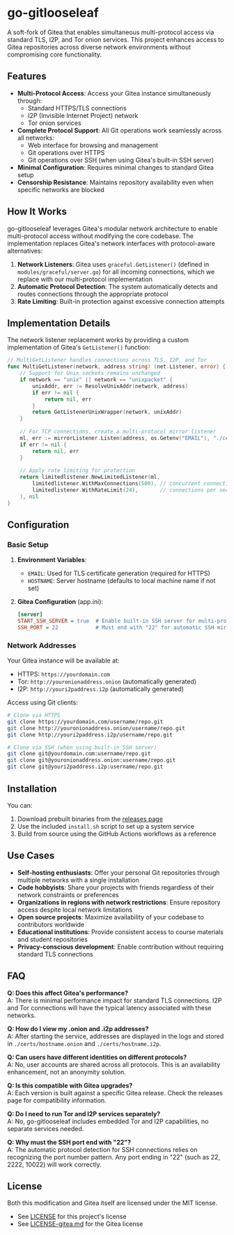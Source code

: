 # go-gitlooseleaf

A soft-fork of Gitea that enables simultaneous multi-protocol access via standard TLS, I2P, and Tor onion services. This project enhances access to Gitea repositories across diverse network environments without compromising core functionality.

## Features

- **Multi-Protocol Access**: Access your Gitea instance simultaneously through:
  - Standard HTTPS/TLS connections
  - I2P (Invisible Internet Project) network
  - Tor onion services
- **Complete Protocol Support**: All Git operations work seamlessly across all networks:
  - Web interface for browsing and management
  - Git operations over HTTPS
  - Git operations over SSH (when using Gitea's built-in SSH server)
- **Minimal Configuration**: Requires minimal changes to standard Gitea setup
- **Censorship Resistance**: Maintains repository availability even when specific networks are blocked

## How It Works

go-gitlooseleaf leverages Gitea's modular network architecture to enable multi-protocol access without modifying the core codebase. The implementation replaces Gitea's network interfaces with protocol-aware alternatives:

1. **Network Listeners**: Gitea uses `graceful.GetListener()` (defined in `modules/graceful/server.go`) for all incoming connections, which we replace with our multi-protocol implementation
2. **Automatic Protocol Detection**: The system automatically detects and routes connections through the appropriate protocol
3. **Rate Limiting**: Built-in protection against excessive connection attempts

## Implementation Details

The network listener replacement works by providing a custom implementation of Gitea's `GetListener()` function:

```go
// MultiGetListener handles connections across TLS, I2P, and Tor
func MultiGetListener(network, address string) (net.Listener, error) {
    // Support for Unix sockets remains unchanged
    if network == "unix" || network == "unixpacket" {
        unixAddr, err := ResolveUnixAddr(network, address)
        if err != nil {
            return nil, err
        }
        return GetListenerUnixWrapper(network, unixAddr)
    }
    
    // For TCP connections, create a multi-protocol mirror listener
    ml, err := mirrorListener.Listen(address, os.Getenv("EMAIL"), "./certs", true)
    if err != nil {
        return nil, err
    }
    
    // Apply rate limiting for protection
    return limitedlistener.NewLimitedListener(ml,
        limitedlistener.WithMaxConnections(500), // concurrent connections
        limitedlistener.WithRateLimit(24),       // connections per second
    ), nil
}
```

## Configuration

### Basic Setup

1. **Environment Variables**:
   - `EMAIL`: Used for TLS certificate generation (required for HTTPS)
   - `HOSTNAME`: Server hostname (defaults to local machine name if not set)

2. **Gitea Configuration** (app.ini):
   ```ini
   [server]
   START_SSH_SERVER = true  # Enable built-in SSH server for multi-protocol SSH support
   SSH_PORT = 22            # Must end with "22" for automatic SSH mirroring (e.g., 22, 2222, 10022)
   ```

### Network Addresses

Your Gitea instance will be available at:
- HTTPS: `https://yourdomain.com`
- Tor: `http://youronionaddress.onion` (automatically generated)
- I2P: `http://youri2paddress.i2p` (automatically generated)

Access using Git clients:
```bash
# Clone via HTTPS
git clone https://yourdomain.com/username/repo.git
git clone http://youronionaddress.onion/username/repo.git
git clone http://youri2paddress.i2p/username/repo.git

# Clone via SSH (when using built-in SSH server)
git clone git@yourdomain.com:username/repo.git
git clone git@youronionaddress.onion:username/repo.git
git clone git@youri2paddress.i2p:username/repo.git
```

## Installation

You can:
1. Download prebuilt binaries from the [releases page](https://github.com/go-i2p/go-gitlooseleaf/releases)
2. Use the included `install.sh` script to set up a system service
3. Build from source using the GitHub Actions workflows as a reference

## Use Cases

- **Self-hosting enthusiasts**: Offer your personal Git repositories through multiple networks with a single installation
- **Code hobbyists**: Share your projects with friends regardless of their network constraints or preferences
- **Organizations in regions with network restrictions**: Ensure repository access despite local network limitations
- **Open source projects**: Maximize availability of your codebase to contributors worldwide
- **Educational institutions**: Provide consistent access to course materials and student repositories
- **Privacy-conscious development**: Enable contribution without requiring standard TLS connections

## FAQ

**Q: Does this affect Gitea's performance?**  
A: There is minimal performance impact for standard TLS connections. I2P and Tor connections will have the typical latency associated with these networks.

**Q: How do I view my .onion and .i2p addresses?**  
A: After starting the service, addresses are displayed in the logs and stored in `./certs/hostname.onion` and `./certs/hostname.i2p`.

**Q: Can users have different identities on different protocols?**  
A: No, user accounts are shared across all protocols. This is an availability enhancement, not an anonymity solution.

**Q: Is this compatible with Gitea upgrades?**  
A: Each version is built against a specific Gitea release. Check the releases page for compatibility information.

**Q: Do I need to run Tor and I2P services separately?**  
A: No, go-gitlooseleaf includes embedded Tor and I2P capabilities, no separate services needed.

**Q: Why must the SSH port end with "22"?**  
A: The automatic protocol detection for SSH connections relies on recognizing the port number pattern. Any port ending in "22" (such as 22, 2222, 10022) will work correctly.

## License

Both this modification and Gitea itself are licensed under the MIT license.
- See [LICENSE](LICENSE) for this project's license
- See [LICENSE-gitea.md](LICENSE-gitea.md) for the Gitea license
